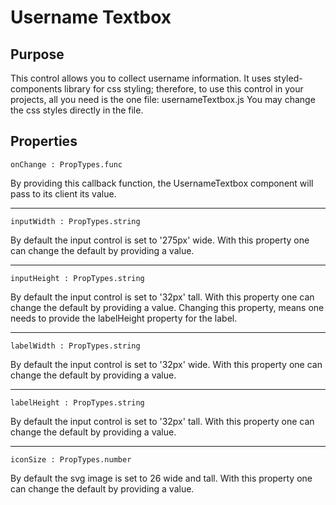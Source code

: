 # Username Textbox

## Purpose
This control allows you to collect username information. It uses styled-components library for css styling; therefore, to use this control in your projects, all you need is the one file: usernameTextbox.js
You may change the css styles directly in the file.

## Properties

    onChange : PropTypes.func

By providing this callback function, the UsernameTextbox component will pass to its client its value.

-------------------------------------------------------------------------------------------

    inputWidth : PropTypes.string

By default the input control is set to '275px' wide. With this property one can change the default by providing a value.

-------------------------------------------------------------------------------------------

    inputHeight : PropTypes.string

By default the input control is set to '32px' tall. With this property one can change the default by providing a value. Changing this property, means one needs to provide the labelHeight property for the label.

-------------------------------------------------------------------------------------------

    labelWidth : PropTypes.string

By default the input control is set to '32px' wide. With this property one can change the default by providing a value.

-------------------------------------------------------------------------------------------

    labelHeight : PropTypes.string

By default the input control is set to '32px' tall. With this property one can change the default by providing a value.

-------------------------------------------------------------------------------------------

    iconSize : PropTypes.number

By default the svg image is set to 26 wide and tall. With this property one can change the default by providing a value.